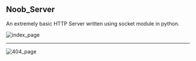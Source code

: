 ## Noob_Server

An extremely basic HTTP Server written using socket module in python.


![index_page](.images/index.png)

----

![404_page](.images/404.png)

